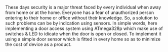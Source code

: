 These days security is a major threat faced by every individual when away from home or at the home.
Everyone has  a fear of unauthorized person  entering to their home or office without their knowledge.
So, a solution to such problems can be by indication using sensors.
In  simple  words, here implementing a door access system using ATmega328p which make use of switches & LED to idicate when the door is open or closed.
To implement it using a simple door sensor which is fitted in every home so as to minimize the cost of device as a product. 
